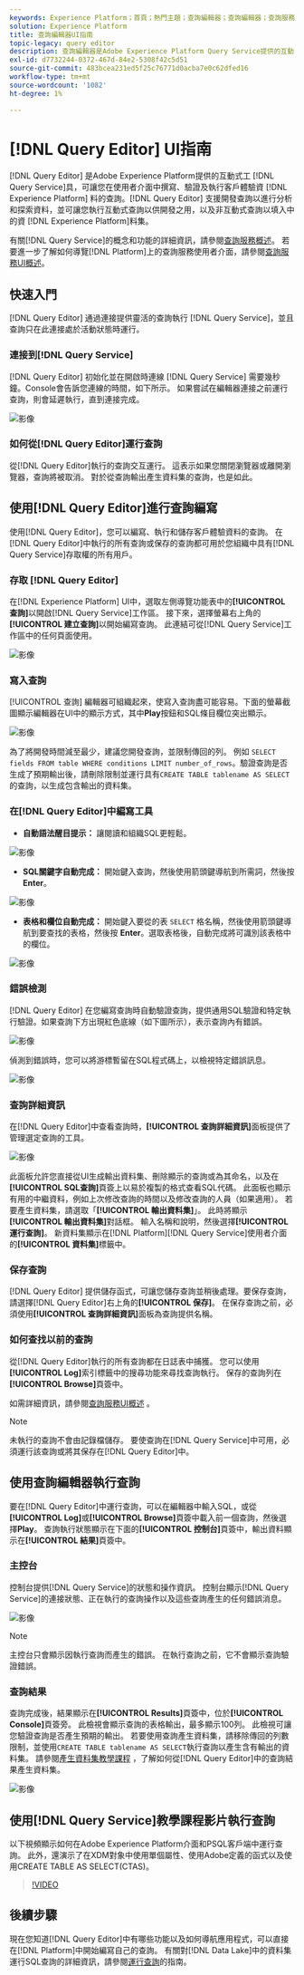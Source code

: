 ```yaml
---
keywords: Experience Platform；首頁；熱門主題；查詢編輯器；查詢編輯器；查詢服務；查詢服務；
solution: Experience Platform
title: 查詢編輯器UI指南
topic-legacy: query editor
description: 查詢編輯器是Adobe Experience Platform Query Service提供的互動式工具，可讓您在Experience Platform使用者介面中撰寫、驗證及執行客戶體驗資料的查詢。 查詢編輯器支援開發查詢以進行分析和探索資料，並可讓您執行互動式查詢以供開發之用，以及非互動式查詢，以在Experience Platform中填入資料集。
exl-id: d7732244-0372-467d-84e2-5308f42c5d51
source-git-commit: 483bcea231ed5f25c76771d0acba7e0c62dfed16
workflow-type: tm+mt
source-wordcount: '1082'
ht-degree: 1%

---
```


# [!DNL Query Editor] UI指南

[!DNL Query Editor] 是Adobe Experience Platform提供的互動式工 [!DNL Query Service]具，可讓您在使用者介面中撰寫、驗證及執行客戶體驗資 [!DNL Experience Platform] 料的查詢。[!DNL Query Editor] 支援開發查詢以進行分析和探索資料，並可讓您執行互動式查詢以供開發之用，以及非互動式查詢以填入中的資 [!DNL Experience Platform]料集。

有關[!DNL Query Service]的概念和功能的詳細資訊，請參閱[查詢服務概述](../home.md)。 若要進一步了解如何導覽[!DNL Platform]上的查詢服務使用者介面，請參閱[查詢服務UI概述](./overview.md)。

## 快速入門

[!DNL Query Editor] 通過連接提供靈活的查詢執行 [!DNL Query Service]，並且查詢只在此連接處於活動狀態時運行。

### 連接到[!DNL Query Service]

[!DNL Query Editor] 初始化並在開啟時連線 [!DNL Query Service] 需要幾秒鐘。Console會告訴您連線的時間，如下所示。 如果嘗試在編輯器連接之前運行查詢，則會延遲執行，直到連接完成。

![影像](../images/ui/query-editor/connect.png)

### 如何從[!DNL Query Editor]運行查詢

從[!DNL Query Editor]執行的查詢交互運行。 這表示如果您關閉瀏覽器或離開瀏覽器，查詢將被取消。 對於從查詢輸出產生資料集的查詢，也是如此。

## 使用[!DNL Query Editor]進行查詢編寫

使用[!DNL Query Editor]，您可以編寫、執行和儲存客戶體驗資料的查詢。 在[!DNL Query Editor]中執行的所有查詢或保存的查詢都可用於您組織中具有[!DNL Query Service]存取權的所有用戶。

### 存取 [!DNL Query Editor]

在[!DNL Experience Platform] UI中，選取左側導覽功能表中的&#x200B;**[!UICONTROL 查詢]**&#x200B;以開啟[!DNL Query Service]工作區。 接下來，選擇螢幕右上角的&#x200B;**[!UICONTROL 建立查詢]**&#x200B;以開始編寫查詢。 此連結可從[!DNL Query Service]工作區中的任何頁面使用。

![影像](../images/ui/query-editor/create-query.png)

### 寫入查詢

[!UICONTROL 查詢] 編輯器可組織起來，使寫入查詢盡可能容易。下面的螢幕截圖顯示編輯器在UI中的顯示方式，其中&#x200B;**Play**&#x200B;按鈕和SQL條目欄位突出顯示。

![影像](../images/ui/query-editor/editor.png)

為了將開發時間減至最少，建議您開發查詢，並限制傳回的列。 例如 `SELECT fields FROM table WHERE conditions LIMIT number_of_rows`。驗證查詢是否生成了預期輸出後，請刪除限制並運行具有`CREATE TABLE tablename AS SELECT`的查詢，以生成包含輸出的資料集。

### 在[!DNL Query Editor]中編寫工具

- **自動語法醒目提示：** 讓閱讀和組織SQL更輕鬆。

![影像](../images/ui/query-editor/syntax-highlight.png)

- **SQL關鍵字自動完成：** 開始鍵入查詢，然後使用箭頭鍵導航到所需詞，然後按 **Enter**。

![影像](../images/ui/query-editor/syntax-auto.png)

- **表格和欄位自動完成：** 開始鍵入要從的表 `SELECT` 格名稱，然後使用箭頭鍵導航到要查找的表格，然後按 **Enter**。選取表格後，自動完成將可識別該表格中的欄位。

![影像](../images/ui/query-editor/tables-auto.png)

### 錯誤檢測

[!DNL Query Editor] 在您編寫查詢時自動驗證查詢，提供通用SQL驗證和特定執行驗證。如果查詢下方出現紅色底線（如下圖所示），表示查詢內有錯誤。

![影像](../images/ui/query-editor/syntax-error-highlight.png)

偵測到錯誤時，您可以將游標暫留在SQL程式碼上，以檢視特定錯誤訊息。

![影像](../images/ui/query-editor/linting-error.png)

### 查詢詳細資訊

在[!DNL Query Editor]中查看查詢時，**[!UICONTROL 查詢詳細資訊]**&#x200B;面板提供了管理選定查詢的工具。

![影像](../images/ui/query-editor/query-details.png)

此面板允許您直接從UI生成輸出資料集、刪除顯示的查詢或為其命名，以及在&#x200B;**[!UICONTROL SQL查詢]**&#x200B;頁簽上以易於複製的格式查看SQL代碼。 此面板也顯示有用的中繼資料，例如上次修改查詢的時間以及修改查詢的人員（如果適用）。 若要產生資料集，請選取「**[!UICONTROL 輸出資料集]**」。 此時將顯示&#x200B;**[!UICONTROL 輸出資料集]**&#x200B;對話框。 輸入名稱和說明，然後選擇&#x200B;**[!UICONTROL 運行查詢]**。 新資料集顯示在[!DNL Platform][!DNL Query Service]使用者介面的&#x200B;**[!UICONTROL 資料集]**&#x200B;標籤中。

### 保存查詢

[!DNL Query Editor] 提供儲存函式，可讓您儲存查詢並稍後處理。要保存查詢，請選擇[!DNL Query Editor]右上角的&#x200B;**[!UICONTROL 保存]**。 在保存查詢之前，必須使用&#x200B;**[!UICONTROL 查詢詳細資訊]**&#x200B;面板為查詢提供名稱。

### 如何查找以前的查詢

從[!DNL Query Editor]執行的所有查詢都在日誌表中捕獲。 您可以使用&#x200B;**[!UICONTROL Log]**&#x200B;索引標籤中的搜尋功能來尋找查詢執行。 保存的查詢列在&#x200B;**[!UICONTROL Browse]**&#x200B;頁簽中。

如需詳細資訊，請參閱[查詢服務UI概述](./overview.md) 。

>[!NOTE]
>
>未執行的查詢不會由記錄檔儲存。 要使查詢在[!DNL Query Service]中可用，必須運行該查詢或將其保存在[!DNL Query Editor]中。

## 使用查詢編輯器執行查詢

要在[!DNL Query Editor]中運行查詢，可以在編輯器中輸入SQL，或從&#x200B;**[!UICONTROL Log]**&#x200B;或&#x200B;**[!UICONTROL Browse]**&#x200B;頁簽中載入前一個查詢，然後選擇&#x200B;**Play**。 查詢執行狀態顯示在下面的&#x200B;**[!UICONTROL 控制台]**&#x200B;頁簽中，輸出資料顯示在&#x200B;**[!UICONTROL 結果]**&#x200B;頁簽中。

### 主控台

控制台提供[!DNL Query Service]的狀態和操作資訊。 控制台顯示[!DNL Query Service]的連接狀態、正在執行的查詢操作以及這些查詢產生的任何錯誤消息。

![影像](../images/ui/query-editor/console.png)

>[!NOTE]
>
>主控台只會顯示因執行查詢而產生的錯誤。 在執行查詢之前，它不會顯示查詢驗證錯誤。

### 查詢結果

查詢完成後，結果顯示在&#x200B;**[!UICONTROL Results]**&#x200B;頁簽中，位於&#x200B;**[!UICONTROL Console]**&#x200B;頁簽旁。 此檢視會顯示查詢的表格輸出，最多顯示100列。 此檢視可讓您驗證查詢是否產生預期的輸出。 若要使用查詢產生資料集，請移除傳回的列數限制，並使用`CREATE TABLE tablename AS SELECT`執行查詢以產生含有輸出的資料集。 請參閱[產生資料集教學課程](./create-datasets.md) ，了解如何從[!DNL Query Editor]中的查詢結果產生資料集。

![影像](../images/ui/query-editor/query-results.png)

## 使用[!DNL Query Service]教學課程影片執行查詢

以下視頻顯示如何在Adobe Experience Platform介面和PSQL客戶端中運行查詢。 此外，還演示了在XDM對象中使用單個屬性、使用Adobe定義的函式以及使用CREATE TABLE AS SELECT(CTAS)。

>[!VIDEO](https://video.tv.adobe.com/v/29796?quality=12&learn=on)

## 後續步驟

現在您知道[!DNL Query Editor]中有哪些功能以及如何導航應用程式，可以直接在[!DNL Platform]中開始編寫自己的查詢。 有關對[!DNL Data Lake]中的資料集運行SQL查詢的詳細資訊，請參閱[運行查詢](../best-practices/writing-queries.md)的指南。
